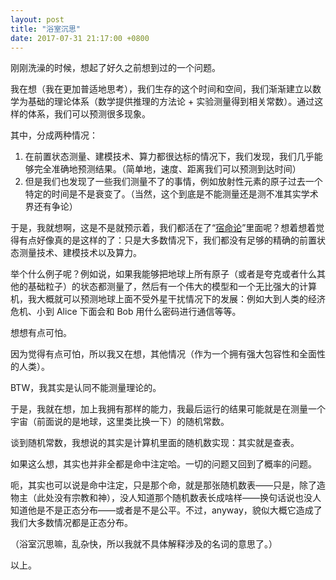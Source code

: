 ```yaml
---
layout: post
title: "浴室沉思"
date: 2017-07-31 21:17:00 +0800
---
```


刚刚洗澡的时候，想起了好久之前想到过的一个问题。

我在想（我在更加普适地思考），我们生存的这个时间和空间，我们渐渐建立以数学为基础的理论体系（数学提供推理的方法论 + 实验测量得到相关常数）。通过这样的体系，我们可以预测很多现象。

其中，分成两种情况：

1. 在前置状态测量、建模技术、算力都很达标的情况下，我们发现，我们几乎能够完全准确地预测结果。（简单地，速度、距离我们可以预测到达时间）
2. 但是我们也发现了一些我们测量不了的事情，例如放射性元素的原子过去一个特定的时间是不是衰变了。（当然，这个到底是不能测量还是测不准其实学术界还有争论）

于是，我就想啊，这是不是就预示着，我们都活在了“[宿命论](https://zh.wikipedia.org/wiki/%E5%AE%BF%E5%91%BD%E8%AE%BA)”里面呢？想着想着觉得有点好像真的是这样的了：只是大多数情况下，我们都没有足够的精确的前置状态测量技术、建模技术以及算力。

举个什么例子呢？例如说，如果我能够把地球上所有原子（或者是夸克或者什么其他的基础粒子）的状态都测量了，然后有一个伟大的模型和一个无比强大的计算机，我大概就可以预测地球上面不受外星干扰情况下的发展：例如大到人类的经济危机、小到 Alice 下面会和 Bob 用什么密码进行通信等等。

想想有点可怕。

因为觉得有点可怕，所以我又在想，其他情况（作为一个拥有强大包容性和全面性的人类）。

BTW，我其实是认同不能测量理论的。

于是，我就在想，加上我拥有那样的能力，我最后运行的结果可能就是在测量一个宇宙（前面说的是地球，这里类比换一下）的随机常数。

谈到随机常数，我想说的其实是计算机里面的随机数实现：其实就是查表。

如果这么想，其实也并非全都是命中注定哈。一切的问题又回到了概率的问题。

呃，其实也可以说是命中注定，只是那个命，就是那张随机数表——只是，除了造物主（此处没有宗教和神），没人知道那个随机数表长成啥样——换句话说也没人知道他是不是正态分布——或者是不是公平。不过，anyway，貌似大概它造成了我们大多数情况都是正态分布。

（浴室沉思嘛，乱杂快，所以我就不具体解释涉及的名词的意思了。）

以上。

